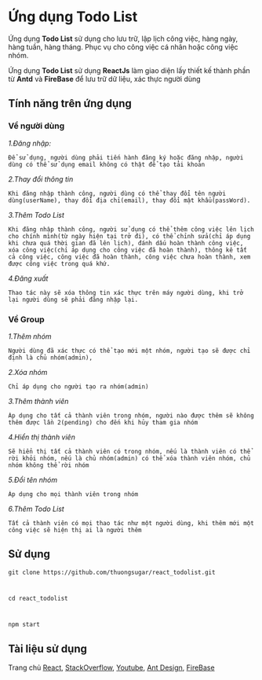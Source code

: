 # Ứng dụng Todo List

Ứng dụng **Todo List** sử dụng cho lưu trữ, lập lịch công việc, hàng ngày, hàng tuần, hàng tháng. Phục vụ cho công việc cá nhân hoặc công việc nhóm.

Ứng dụng **Todo List** sử dụng **ReactJs** làm giao diện lấy thiết kế thành phần từ **Antd** và **FireBase** để lưu trữ dữ liệu, xác thực người dùng

## Tính năng trên ứng dụng

### Về người dùng

_1.Đăng nhập:_

    Để sử dụng, người dùng phải tiến hành đăng ký hoặc đăng nhập, người dùng có thể sử dụng email không có thật để tạo tải khoản

_2.Thay đổi thông tin_

    Khi đăng nhập thành công, người dùng có thể thay đổi tên người dùng(userName), thay đổi địa chỉ(email), thay đổi mật khẩu(passWord).

_3.Thêm Todo List_

    Khi đăng nhập thành công, người sử dụng có thể thêm công việc lên lịch cho chính mình(từ ngày hiện tại trở đi), có thể chỉnh sửa(chỉ áp dụng khi chưa quá thời gian đã lên lịch), đánh dấu hoàn thành công việc, xóa công việc(chỉ áp dụng cho công việc đã hoàn thành), thông kê tất cả công việc, công việc đã hoàn thành, công việc chưa hoàn thành, xem được công việc trong quá khứ.

_4.Đăng xuất_

    Thao tác này sẽ xóa thông tin xác thực trên máy người dùng, khi trở lại người dùng sẽ phải đăng nhập lại.

### Về Group

_1.Thêm nhóm_

    Người dùng đã xác thực có thể tạo mới một nhóm, người tạo sẽ được chỉ định là chủ nhóm(admin),

_2.Xóa nhóm_

    Chỉ áp dụng cho người tạo ra nhóm(admin)

_3.Thêm thành viên_

    Áp dụng cho tất cả thành viên trong nhóm, người nào được thêm sẽ không thêm được lần 2(pending) cho đến khi hủy tham gia nhóm

_4.Hiển thị thành viên_

    Sẽ hiển thị tất cả thành viên có trong nhóm, nếu là thành viên có thể rời khỏi nhóm, nếu là chủ nhóm(admin) có thể xóa thành viên nhóm, chủ nhóm không thể rời nhóm

_5.Đổi tên nhóm_

    Áp dụng cho mọi thành viên trong nhóm

_6.Thêm Todo List_

    Tất cả thành viên có mọi thao tác như một người dùng, khi thêm mới một công việc sẽ hiện thị ai là người thêm

## Sử dụng

    git clone https://github.com/thuongsugar/react_todolist.git

#

    cd react_todolist

#

    npm start

## Tài liệu sử dụng

Trang chủ [React](https://reactjs.org/), [StackOverflow](https://stackoverflow.com/), [Youtube](https://youtube.com/), [Ant Design](https://ant.design/), [FireBase](https://firebase.google.com/)
